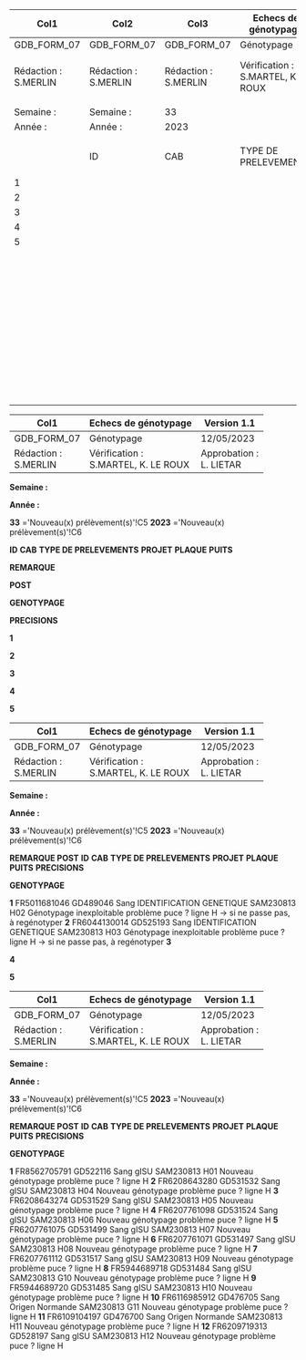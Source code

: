 |Col1|Col2|Col3|Echecs de génotypage|Col5|Col6|Col7|Version 1.1|Col9|
|---|---|---|---|---|---|---|---|---|
|GDB_FORM_07|GDB_FORM_07|GDB_FORM_07|Génotypage|Génotypage|Génotypage|Génotypage|12/05/2023|12/05/2023|
|Rédaction :<br>S.MERLIN|Rédaction :<br>S.MERLIN|Rédaction :<br>S.MERLIN|Vérification :<br>S.MARTEL, K. LE ROUX|Vérification :<br>S.MARTEL, K. LE ROUX|Vérification :<br>S.MARTEL, K. LE ROUX|Vérification :<br>S.MARTEL, K. LE ROUX|Approbation :<br>L. LIETAR|Approbation :<br>L. LIETAR|
||||||||||
|Semaine :|Semaine :|33|||||||
|Année :|Année :|2023|||||||
||||||||||
||ID|CAB|TYPE DE PRELEVEMENTS|PROJET|PLAQUE|PUITS|REMARQUE<br>POST<br>GENOTYPAGE|PRECISIONS|
|1|||||||||
|2|||||||||
|3|||||||||
|4|||||||||
|5|||||||||
||||||||||
||||||||||
||||||||||
||||||||||
||||||||||
||||||||||
||||||||||
||||||||||
||||||||||
||||||||||
||||||||||
||||||||||
||||||||||
||||||||||
||||||||||
||||||||||
||||||||||
||||||||||
||||||||||
||||||||||
||||||||||
||||||||||
||||||||||
||||||||||
||||||||||
||||||||||
||||||||||
||||||||||
||||||||||
||||||||||
||||||||||
||||||||||
||||||||||
||||||||||
||||||||||
||||||||||
||||||||||
||||||||||
||||||||||
||||||||||
||||||||||
|||||||||1/1|

|Col1|Echecs de génotypage|Version 1.1|
|---|---|---|
|GDB_FORM_07|Génotypage|12/05/2023|
|Rédaction :<br>S.MERLIN|Vérification :<br>S.MARTEL, K. LE ROUX|Approbation :<br>L. LIETAR|


**Semaine :**

**Année :**


**33** ='Nouveau(x) prélèvement(s)'!C5
**2023** ='Nouveau(x) prélèvement(s)'!C6


**ID** **CAB** **TYPE DE PRELEVEMENTS** **PROJET** **PLAQUE** **PUITS**


**REMARQUE**

**POST**

**GENOTYPAGE**


**PRECISIONS**


**1**

**2**

**3**

**4**

**5**

|Col1|Echecs de génotypage|Version 1.1|
|---|---|---|
|GDB_FORM_07|Génotypage|12/05/2023|
|Rédaction :<br>S.MERLIN|Vérification :<br>S.MARTEL, K. LE ROUX|Approbation :<br>L. LIETAR|


**Semaine :**

**Année :**


**33** ='Nouveau(x) prélèvement(s)'!C5
**2023** ='Nouveau(x) prélèvement(s)'!C6


**REMARQUE POST**
**ID** **CAB** **TYPE DE PRELEVEMENTS** **PROJET** **PLAQUE** **PUITS** **PRECISIONS**

**GENOTYPAGE**


**1** FR5011681046 GD489046 Sang IDENTIFICATION GENETIQUE SAM230813 H02 Génotypage inexploitable problème puce ? ligne H -> si ne passe pas, à regénotyper
**2** FR6044130014 GD525193 Sang IDENTIFICATION GENETIQUE SAM230813 H03 Génotypage inexploitable problème puce ? ligne H -> si ne passe pas, à regénotyper
**3**

**4**

**5**

|Col1|Echecs de génotypage|Version 1.1|
|---|---|---|
|GDB_FORM_07|Génotypage|12/05/2023|
|Rédaction :<br>S.MERLIN|Vérification :<br>S.MARTEL, K. LE ROUX|Approbation :<br>L. LIETAR|


**Semaine :**

**Année :**


**33** ='Nouveau(x) prélèvement(s)'!C5
**2023** ='Nouveau(x) prélèvement(s)'!C6


**REMARQUE POST**
**ID** **CAB** **TYPE DE PRELEVEMENTS** **PROJET** **PLAQUE** **PUITS** **PRECISIONS**

**GENOTYPAGE**


**1** FR8562705791 GD522116 Sang gISU SAM230813 H01 Nouveau génotypage problème puce ? ligne H
**2** FR6208643280 GD531532 Sang gISU SAM230813 H04 Nouveau génotypage problème puce ? ligne H
**3** FR6208643274 GD531529 Sang gISU SAM230813 H05 Nouveau génotypage problème puce ? ligne H
**4** FR6207761098 GD531524 Sang gISU SAM230813 H06 Nouveau génotypage problème puce ? ligne H
**5** FR6207761075 GD531499 Sang gISU SAM230813 H07 Nouveau génotypage problème puce ? ligne H
**6** FR6207761071 GD531497 Sang gISU SAM230813 H08 Nouveau génotypage problème puce ? ligne H
**7** FR6207761112 GD531517 Sang gISU SAM230813 H09 Nouveau génotypage problème puce ? ligne H
**8** FR5944689718 GD531484 Sang gISU SAM230813 G10 Nouveau génotypage problème puce ? ligne H
**9** FR5944689720 GD531485 Sang gISU SAM230813 H10 Nouveau génotypage problème puce ? ligne H
**10** FR6116985912 GD476705 Sang Origen Normande SAM230813 G11 Nouveau génotypage problème puce ? ligne H
**11** FR6109104197 GD476700 Sang Origen Normande SAM230813 H11 Nouveau génotypage problème puce ? ligne H
**12** FR6209719313 GD528197 Sang gISU SAM230813 H12 Nouveau génotypage problème puce ? ligne H

